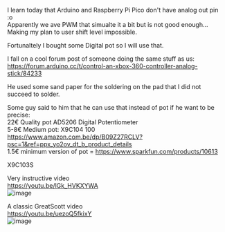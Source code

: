 I learn today that Arduino and Raspberry Pi Pico don't have analog out pin :o  
Apparently we ave PWM that simualte it a bit but is not good enough...  
Making my plan to user shift level impossible.  
  
Fortunaltely I bought some Digital pot so I will use that.  
  
I fall on a cool forum post of someone doing the same stuff as us:  
https://forum.arduino.cc/t/control-an-xbox-360-controller-analog-stick/84233  

He used some sand paper for the soldering on the pad that I did not succeed to solder.  

Some guy said to him that he can use that instead of pot if he want to be precise:  
22€ Quality pot AD5206 Digital Potentiometer   
5-8€ Medium pot:  X9C104 100 https://www.amazon.com.be/dp/B09Z27RCLV?psc=1&ref=ppx_yo2ov_dt_b_product_details  
1.5€ minimum version of pot = https://www.sparkfun.com/products/10613  
  


 X9C103S  

Very instructive video    
https://youtu.be/lGk_HVKXYWA   
![image](https://github.com/EloiStree/2023_06_23_ArduinoToDroneAndXboxHardware/assets/20149493/3d692b4e-083f-4fe7-942d-70b8f28108b9)    


A classic GreatScott video   
https://youtu.be/uezoQ5fkixY  
![image](https://github.com/EloiStree/2023_06_23_ArduinoToDroneAndXboxHardware/assets/20149493/ca4d83f7-bfaa-4f19-8b17-6f00d8c3531f)  
